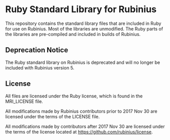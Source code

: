 # Ruby Standard Library for Rubinius

This repository contains the standard library files that are included in Ruby
for use on Rubinius. Most of the libraries are unmodified. The Ruby parts of
the libraries are pre-compiled and included in builds of Rubinius.

## Deprecation Notice

The Ruby standard library on Rubinius is deprecated and will no longer be
included with Rubinius version 5.

## License

All files are licensed under the Ruby license, which is found in the
MRI_LICENSE file.

All modifications made by Rubinius contributors prior to 2017 Nov 30 are
licensed under the terms of the LICENSE file.

All modifications made by contributors after 2017 Nov 30 are licensed under
the terms of the license located at https://github.com/rubinius/license.
